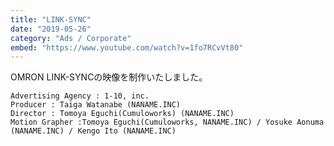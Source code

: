 ```yaml
---
title: "LINK-SYNC"
date: "2019-05-26"
category: "Ads / Corporate"
embed: "https://www.youtube.com/watch?v=1fo7RCvVt80"
---
```



OMRON LINK-SYNCの映像を制作いたしました。

```plaintext
Advertising Agency : 1-10, inc.
Producer : Taiga Watanabe (NANAME.INC)
Director : Tomoya Eguchi(Cumuloworks) (NANAME.INC)
Motion Grapher :Tomoya Eguchi(Cumuloworks, NANAME.INC) / Yosuke Aonuma (NANAME.INC) / Kengo Ito (NANAME.INC)
```
